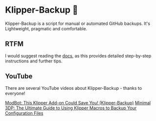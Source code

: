 # Klipper-Backup 💾
Klipper-Backup is a script for manual or automated GitHub backups. It's Lightweight, pragmatic and comfortable.

## RTFM
I would suggest reading the [docs](https://staubgeborener.github.io/klipper-backup), as this provides detailed step-by-step instructions and further tips.

## YouTube
There are several YouTube videos about Klipper-Backup - thanks to everyone!

[ModBot: This Klipper Add-on Could Save You! (Klipper-Backup)](https://www.youtube.com/watch?v=47qV9BE2n_Y)
[Minimal 3DP: The Ultimate Guide to Using Klipper Macros to Backup Your Configuration Files](https://www.youtube.com/watch?v=J4_dlCtZY48)